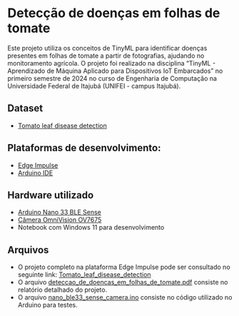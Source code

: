 # Detecção de doenças em folhas de tomate
Este projeto utiliza os conceitos de TinyML para identificar doenças presentes em folhas de tomate a partir de fotografias, ajudando no monitoramento agrícola. O projeto foi realizado na disciplina “TinyML - Aprendizado de Máquina Aplicado para Dispositivos IoT Embarcados” no primeiro semestre de 2024 no curso de Engenharia de Computação na Universidade Federal de Itajubá (UNIFEI - campus Itajubá).

## Dataset
* [Tomato leaf disease detection](https://www.kaggle.com/datasets/kaustubhb999/tomatoleaf/data)

## Plataformas de desenvolvimento:
* [Edge Impulse](https://edgeimpulse.com/)
* [Arduino IDE](https://www.arduino.cc/en/software)

## Hardware utilizado
* [Arduino Nano 33 BLE Sense](https://docs.arduino.cc/resources/datasheets/ABX00031-datasheet.pdf)
* [Câmera OmniVision OV7675](https://www.ovt.com/products/ov7675/)
* Notebook com Windows 11 para desenvolvimento

## Arquivos
* O projeto completo na plataforma Edge Impulse pode ser consultado no seguinte link: [Tomato_leaf_disease_detection](https://studio.edgeimpulse.com/public/439395/live)
* O arquivo [deteccao_de_doencas_em_folhas_de_tomate.pdf](./deteccao_de_doencas_em_folhas_de_tomate.pdf) consiste no relatório detalhado do projeto.
* O arquivo [nano_ble33_sense_camera.ino](./nano_ble33_sense_camera.ino) consiste no código utilizado no Arduino para testes.
